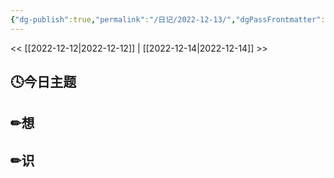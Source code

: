 ```yaml
---
{"dg-publish":true,"permalink":"/日记/2022-12-13/","dgPassFrontmatter":true}
---
```


<< [[2022-12-12\|2022-12-12]] | [[2022-12-14\|2022-12-14]] >>
## 🕓今日主题


## ✏想

## ✏识